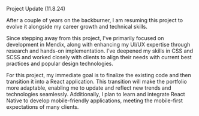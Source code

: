Project Update (11.8.24)

After a couple of years on the backburner, I am resuming this project to evolve it alongside my career growth and technical skills.

Since stepping away from this project, I've primarily focused on development in Mendix, along with enhancing my UI/UX expertise through research and hands-on implementation. I’ve deepened my skills in CSS and SCSS and worked closely with clients to align their needs with current best practices and popular design technologies.

For this project, my immediate goal is to finalize the existing code and then transition it into a React application. This transition will make the portfolio more adaptable, enabling me to update and reflect new trends and technologies seamlessly. Additionally, I plan to learn and integrate React Native to develop mobile-friendly applications, meeting the mobile-first expectations of many clients.
